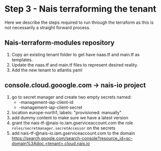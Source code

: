 # Step 3 - Nais terraforming the tenant

Here we describe the steps required to run through the terraform as this is not necessarily a straight forward process.

## Nais-terraform-modules repository

1. Copy an existing tenant folder to get have naas.tf and main.tf as templates.
1. Update the naas.tf and main.tf files to represent desired reality.
1. Add the new tenant to atlantis.yaml

## console.cloud.gooogle.com -> nais-io project

1. go to secret manager and create two empty secrets named:
   - <tenantname>-management-iap-client-id
   - <tenantname>-management-iap-client-secret
1. location europe-north1, labels: "provisioned: manually"
1. add dummy content to make sure we have a latest version
1. grant the nais-tf-<tenant>@nais-io.iam.gserviceaccount.com the role `roles/secretmanager.secretAccessor` on the secrets
1. add nais-tf-<tenant>@nais-io.iam.gserviceaccount.com to the domain https://search.google.com/search-console?resource_id=sc-domain%3Adoc.<tenant>.cloud.nais.io
